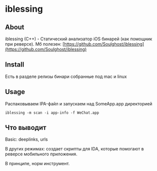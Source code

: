 # iblessing

## About

iblessing (C++) - Статический анализатор iOS бинарей (как помощник при реверсе). Мб полезен: [https://github.com/Soulghost/iblessing](https://github.com/Soulghost/iblessing)

## Install

Есть в разделе релизы бинари собранные под mac и linux

## Usage

Распаковываем IPA-файл и запускаем над SomeApp.app директорией

```
iblessing -m scan -i app-info -f WeChat.app
```

## Что выводит

Basic: deeplinks, urls

В других режимах: создает скрипты для IDA, которые помогают в реверсе мобильного приложения.&#x20;

В принципе, норм инструмент.
